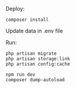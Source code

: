 Deploy:

```$xslt
composer install
```
Update data in .env file

Run:
```
php artisan migrate
php artisan storage:link
php artisan config:cache

npm run dev
composer dump-autoload
```

